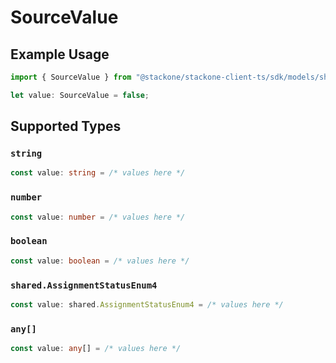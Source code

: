 # SourceValue

## Example Usage

```typescript
import { SourceValue } from "@stackone/stackone-client-ts/sdk/models/shared";

let value: SourceValue = false;
```

## Supported Types

### `string`

```typescript
const value: string = /* values here */
```

### `number`

```typescript
const value: number = /* values here */
```

### `boolean`

```typescript
const value: boolean = /* values here */
```

### `shared.AssignmentStatusEnum4`

```typescript
const value: shared.AssignmentStatusEnum4 = /* values here */
```

### `any[]`

```typescript
const value: any[] = /* values here */
```

